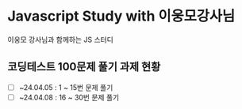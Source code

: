 # Javascript Study with 이웅모강사님

이웅모 강사님과 함께하는 JS 스터디

## 코딩테스트 100문제 풀기 과제 현황


- [ ] ~24.04.05 : 1 ~ 15번 문제 풀기
- [ ] ~24.04.08 : 16 ~ 30번 문제 풀기
